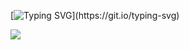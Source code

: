 [![Typing SVG](http://readme-typing-svg.herokuapp.com?font=Comfortaa&weight=500&pause=1000&color=51B0F7&background=52FF6E00&vCenter=true&random=false&width=435&separator=%3C&lines=Welcome+to+my+github!+I'm+falcone.%3CHow+was+it+today%3F%3Cconsole.log(%22vamos!!%22);)](https://git.io/typing-svg)

![](https://github-readme-stats.vercel.app/api/top-langs/?username=rjzhb&theme=dark&layout=compact)
